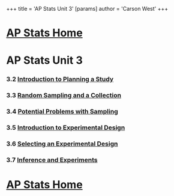 +++
 title = 'AP Stats Unit 3'
[params]
	author = 'Carson West'
+++
# [AP Stats Home](./../ap-stats-home/)

# AP Stats Unit 3
### 3.2 [Introduction to Planning a Study](./../introduction-to-planning-a-study/)
### 3.3 [Random Sampling and a Collection](./../random-sampling-and-a-collection/)
### 3.4 [Potential Problems with Sampling](./../potential-problems-with-sampling/)
### 3.5 [Introduction to Experimental Design](./../introduction-to-experimental-design/)
### 3.6 [Selecting an Experimental Design](./../selecting-an-experimental-design/)
### 3.7 [Inference and Experiments](./../inference-and-experiments/)

# [AP Stats Home](./../ap-stats-home/)